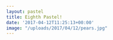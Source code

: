 ```yaml
---
layout: pastel
title: Eighth Pastel!
date: '2017-04-12T11:25:13+00:00'
image: "/uploads/2017/04/12/pears.jpg"
---
```

